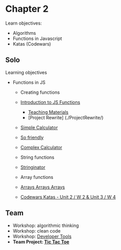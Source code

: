 # Chapter 2
Learn objectives:
* Algorithms
* Functions in Javascript
* Katas (Codewars)
## Solo
Learning objectives
* Functions in JS
    * Creating functions
	* [Introduction to JS Functions](./IntroductionToJSFunctions/)    
    	* [Teaching Materials](./teachingMaterialsOrg/)
    	* [Project Rewrite] (./ProjectRewrite/)
	* [Simple Calculator](./SimpleCalculator/)    	
	* [So friendly](./SoFriendly/)
	* [Complex Calculator](./ComplexCalculator/)
	
    * String functions
	* [Stringinator](./Stringinator/)

    * Array functions
	* [Arrays Arrays Arrays](./ArrayFunctions/)    

	* [Codewars Katas - Unit 2 / W 2 & Unit 3 / W 4](https://docs.google.com/spreadsheets/d/1Y76vfs16T3yq3IT3j3IM4uUS3V_e_cflCg9KTCYdS_I/edit#gid=1688105392)
    
## Team
* Workshop: algorithmic thinking
* Workshop: clean code
* Workshop: [Developer Tools](./workshopDevTools.md)
* **Team Project: [Tic Tac Toe](./TW_TicTacToe)**

